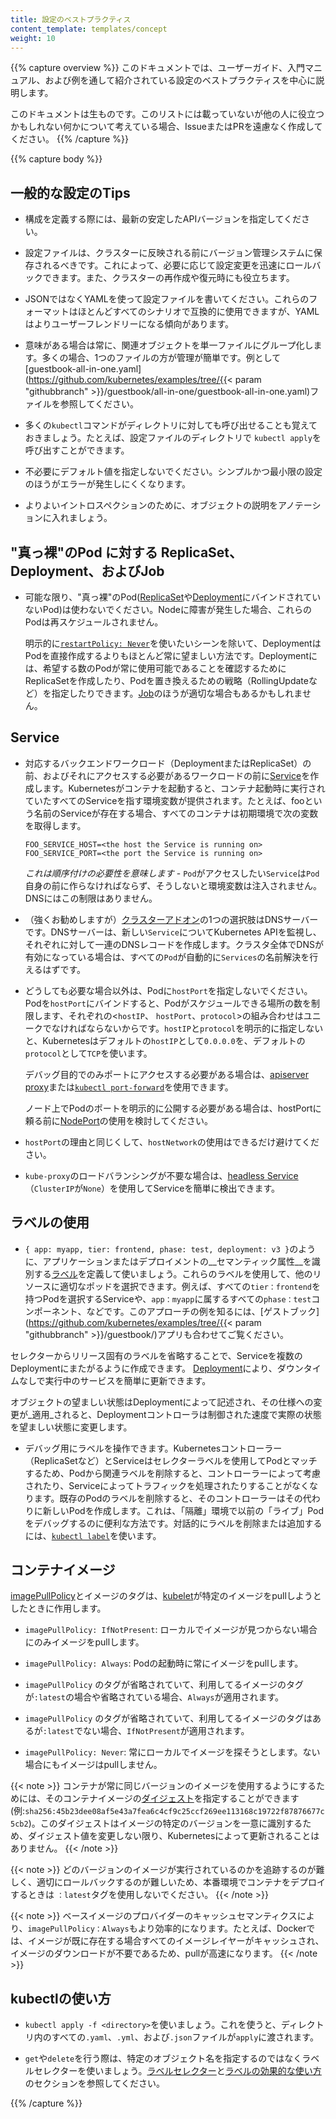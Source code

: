 ```yaml
---
title: 設定のベストプラクティス
content_template: templates/concept
weight: 10
---
```


{{% capture overview %}}
このドキュメントでは、ユーザーガイド、入門マニュアル、および例を通して紹介されている設定のベストプラクティスを中心に説明します。

このドキュメントは生ものです。このリストには載っていないが他の人に役立つかもしれない何かについて考えている場合、IssueまたはPRを遠慮なく作成してください。
{{% /capture %}}

{{% capture body %}}
## 一般的な設定のTips
- 構成を定義する際には、最新の安定したAPIバージョンを指定してください。

- 設定ファイルは、クラスターに反映される前にバージョン管理システムに保存されるべきです。これによって、必要に応じて設定変更を迅速にロールバックできます。また、クラスターの再作成や復元時にも役立ちます。

- JSONではなくYAMLを使って設定ファイルを書いてください。これらのフォーマットはほとんどすべてのシナリオで互換的に使用できますが、YAMLはよりユーザーフレンドリーになる傾向があります。

- 意味がある場合は常に、関連オブジェクトを単一ファイルにグループ化します。多くの場合、1つのファイルの方が管理が簡単です。例として[guestbook-all-in-one.yaml](https://github.com/kubernetes/examples/tree/{{< param "githubbranch" >}}/guestbook/all-in-one/guestbook-all-in-one.yaml)ファイルを参照してください。

- 多くの`kubectl`コマンドがディレクトリに対しても呼び出せることも覚えておきましょう。たとえば、設定ファイルのディレクトリで `kubectl apply`を呼び出すことができます。

- 不必要にデフォルト値を指定しないでください。シンプルかつ最小限の設定のほうがエラーが発生しにくくなります。

- よりよいイントロスペクションのために、オブジェクトの説明をアノテーションに入れましょう。


## "真っ裸"のPod に対する ReplicaSet、Deployment、およびJob

- 可能な限り、"真っ裸"のPod([ReplicaSet](/ja/docs/concepts/workloads/controllers/replicaset/)や[Deployment](/ja/docs/concepts/workloads/controllers/deployment/)にバインドされていないPod)は使わないでください。Nodeに障害が発生した場合、これらのPodは再スケジュールされません。

  明示的に[`restartPolicy: Never`](/docs/concepts/workloads/pods/pod-lifecycle/#restart-policy)を使いたいシーンを除いて、DeploymentはPodを直接作成するよりもほとんど常に望ましい方法です。Deploymentには、希望する数のPodが常に使用可能であることを確認するためにReplicaSetを作成したり、Podを置き換えるための戦略（RollingUpdateなど）を指定したりできます。[Job](/docs/concepts/workloads/controllers/jobs-run-to-completion/)のほうが適切な場合もあるかもしれません。

## Service

- 対応するバックエンドワークロード（DeploymentまたはReplicaSet）の前、およびそれにアクセスする必要があるワークロードの前に[Service](/ja/docs/concepts/services-networking/service/)を作成します。Kubernetesがコンテナを起動すると、コンテナ起動時に実行されていたすべてのServiceを指す環境変数が提供されます。たとえば、fooという名前のServiceが存在する場合、すべてのコンテナは初期環境で次の変数を取得します。

  ```shell
  FOO_SERVICE_HOST=<the host the Service is running on>
  FOO_SERVICE_PORT=<the port the Service is running on>
  ```

  *これは順序付けの必要性を意味します* - `Pod`がアクセスしたい`Service`は`Pod`自身の前に作らなければならず、そうしないと環境変数は注入されません。DNSにはこの制限はありません。

- （強くお勧めしますが）[クラスターアドオン](/docs/concepts/cluster-administration/addons/)の1つの選択肢はDNSサーバーです。DNSサーバーは、新しい`Service`についてKubernetes APIを監視し、それぞれに対して一連のDNSレコードを作成します。クラスタ全体でDNSが有効になっている場合は、すべての`Pod`が自動的に`Services`の名前解決を行えるはずです。

- どうしても必要な場合以外は、Podに`hostPort`を指定しないでください。Podを`hostPort`にバインドすると、Podがスケジュールできる場所の数を制限します、それぞれの<`hostIP`、 `hostPort`、`protocol`>の組み合わせはユニークでなければならないからです。`hostIP`と`protocol`を明示的に指定しないと、Kubernetesはデフォルトの`hostIP`として`0.0.0.0`を、デフォルトの `protocol`として`TCP`を使います。

  デバッグ目的でのみポートにアクセスする必要がある場合は、[apiserver proxy](/docs/tasks/access-application-cluster/access-cluster/#manually-constructing-apiserver-proxy-urls)または[`kubectl port-forward`](/docs/tasks/access-application-cluster/port-forward-access-application-cluster/)を使用できます。

  ノード上でPodのポートを明示的に公開する必要がある場合は、hostPortに頼る前に[NodePort](/ja/docs/concepts/services-networking/service/#nodeport)の使用を検討してください。

- `hostPort`の理由と同じくして、`hostNetwork`の使用はできるだけ避けてください。

- `kube-proxy`のロードバランシングが不要な場合は、[headless Service](/ja/docs/concepts/services-networking/service/#headless-service)（`ClusterIP`が`None`）を使用してServiceを簡単に検出できます。

## ラベルの使用

- `{ app: myapp, tier: frontend, phase: test, deployment: v3 }`のように、アプリケーションまたはデプロイメントの__セマンティック属性__を識別する[ラベル](/docs/concepts/overview/working-with-objects/labels/)を定義して使いましょう。これらのラベルを使用して、他のリソースに適切なポッドを選択できます。例えば、すべての`tier：frontend`を持つPodを選択するServiceや、`app：myapp`に属するすべての`phase：test`コンポーネント、などです。このアプローチの例を知るには、[ゲストブック](https://github.com/kubernetes/examples/tree/{{< param "githubbranch" >}}/guestbook/)アプリも合わせてご覧ください。

セレクターからリリース固有のラベルを省略することで、Serviceを複数のDeploymentにまたがるように作成できます。 [Deployment](/ja/docs/concepts/workloads/controllers/deployment/)により、ダウンタイムなしで実行中のサービスを簡単に更新できます。

オブジェクトの望ましい状態はDeploymentによって記述され、その仕様への変更が_適用_されると、Deploymentコントローラは制御された速度で実際の状態を望ましい状態に変更します。

- デバッグ用にラベルを操作できます。Kubernetesコントローラー（ReplicaSetなど）とServiceはセレクターラベルを使用してPodとマッチするため、Podから関連ラベルを削除すると、コントローラーによって考慮されたり、Serviceによってトラフィックを処理されたりすることがなくなります。既存のPodのラベルを削除すると、そのコントローラーはその代わりに新しいPodを作成します。これは、「隔離」環境で以前の「ライブ」Podをデバッグするのに便利な方法です。対話的にラベルを削除または追加するには、[`kubectl label`](/docs/reference/generated/kubectl/kubectl-commands#label)を使います。

## コンテナイメージ

[imagePullPolicy](/docs/concepts/containers/images/#updating-images)とイメージのタグは、[kubelet](/docs/admin/kubelet/)が特定のイメージをpullしようとしたときに作用します。

- `imagePullPolicy: IfNotPresent`: ローカルでイメージが見つからない場合にのみイメージをpullします。

- `imagePullPolicy: Always`: Podの起動時に常にイメージをpullします。

- `imagePullPolicy` のタグが省略されていて、利用してるイメージのタグが`:latest`の場合や省略されている場合、`Always`が適用されます。

- `imagePullPolicy` のタグが省略されていて、利用してるイメージのタグはあるが`:latest`でない場合、`IfNotPresent`が適用されます。

- `imagePullPolicy: Never`: 常にローカルでイメージを探そうとします。ない場合にもイメージはpullしません。

{{< note >}}
コンテナが常に同じバージョンのイメージを使用するようにするためには、そのコンテナイメージの[ダイジェスト](https://docs.docker.com/engine/reference/commandline/pull/#pull-an-image-by-digest-immutable-identifier)を指定することができます(例:`sha256:45b23dee08af5e43a7fea6c4cf9c25ccf269ee113168c19722f87876677c5cb2`)。このダイジェストはイメージの特定のバージョンを一意に識別するため、ダイジェスト値を変更しない限り、Kubernetesによって更新されることはありません。
{{< /note >}}

{{< note >}}
どのバージョンのイメージが実行されているのかを追跡するのが難しく、適切にロールバックするのが難しいため、本番環境でコンテナをデプロイするときは `：latest`タグを使用しないでください。
{{< /note >}}

{{< note >}}
ベースイメージのプロバイダーのキャッシュセマンティクスにより、`imagePullPolicy：Always`もより効率的になります。たとえば、Dockerでは、イメージが既に存在する場合すべてのイメージレイヤーがキャッシュされ、イメージのダウンロードが不要であるため、pullが高速になります。
{{< /note >}}

## kubectlの使い方

- `kubectl apply -f <directory>`を使いましょう。これを使うと、ディレクトリ内のすべての`.yaml`、`.yml`、および`.json`ファイルが`apply`に渡されます。

- `get`や`delete`を行う際は、特定のオブジェクト名を指定するのではなくラベルセレクターを使いましょう。[ラベルセレクター](/docs/concepts/overview/working-with-objects/labels/#label-selectors)と[ラベルの効果的な使い方](/docs/concepts/cluster-administration/manage-deployment/#using-labels-effectively)のセクションを参照してください。

{{% /capture %}}


